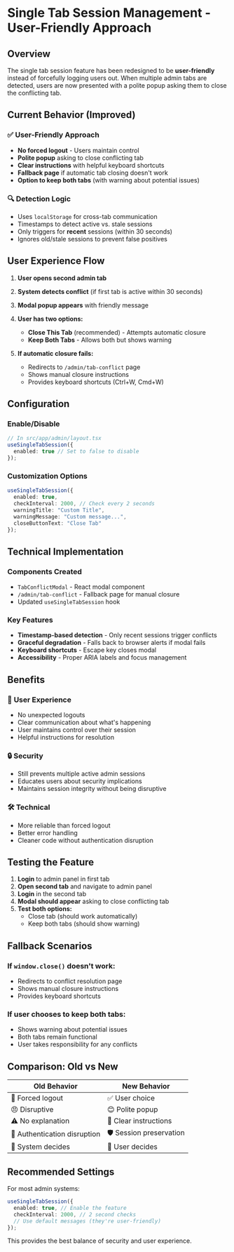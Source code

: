 # Single Tab Session Management - User-Friendly Approach

## Overview

The single tab session feature has been redesigned to be **user-friendly** instead of forcefully logging users out. When multiple admin tabs are detected, users are now presented with a polite popup asking them to close the conflicting tab.

## Current Behavior (Improved)

### ✅ **User-Friendly Approach**
- **No forced logout** - Users maintain control
- **Polite popup** asking to close conflicting tab
- **Clear instructions** with helpful keyboard shortcuts
- **Fallback page** if automatic tab closing doesn't work
- **Option to keep both tabs** (with warning about potential issues)

### 🔍 **Detection Logic**
- Uses `localStorage` for cross-tab communication
- Timestamps to detect active vs. stale sessions
- Only triggers for **recent** sessions (within 30 seconds)
- Ignores old/stale sessions to prevent false positives

## User Experience Flow

1. **User opens second admin tab**
2. **System detects conflict** (if first tab is active within 30 seconds)
3. **Modal popup appears** with friendly message
4. **User has two options:**
   - **Close This Tab** (recommended) - Attempts automatic closure
   - **Keep Both Tabs** - Allows both but shows warning

5. **If automatic closure fails:**
   - Redirects to `/admin/tab-conflict` page
   - Shows manual closure instructions
   - Provides keyboard shortcuts (Ctrl+W, Cmd+W)

## Configuration

### Enable/Disable
```typescript
// In src/app/admin/layout.tsx
useSingleTabSession({ 
  enabled: true // Set to false to disable
});
```

### Customization Options
```typescript
useSingleTabSession({
  enabled: true,
  checkInterval: 2000, // Check every 2 seconds
  warningTitle: "Custom Title",
  warningMessage: "Custom message...",
  closeButtonText: "Close Tab"
});
```

## Technical Implementation

### Components Created
- `TabConflictModal` - React modal component
- `/admin/tab-conflict` - Fallback page for manual closure
- Updated `useSingleTabSession` hook

### Key Features
- **Timestamp-based detection** - Only recent sessions trigger conflicts
- **Graceful degradation** - Falls back to browser alerts if modal fails
- **Keyboard shortcuts** - Escape key closes modal
- **Accessibility** - Proper ARIA labels and focus management

## Benefits

### 🎯 **User Experience**
- No unexpected logouts
- Clear communication about what's happening
- User maintains control over their session
- Helpful instructions for resolution

### 🔒 **Security**
- Still prevents multiple active admin sessions
- Educates users about security implications
- Maintains session integrity without being disruptive

### 🛠️ **Technical**
- More reliable than forced logout
- Better error handling
- Cleaner code without authentication disruption

## Testing the Feature

1. **Login** to admin panel in first tab
2. **Open second tab** and navigate to admin panel
3. **Login** in the second tab
4. **Modal should appear** asking to close conflicting tab
5. **Test both options:**
   - Close tab (should work automatically)
   - Keep both tabs (should show warning)

## Fallback Scenarios

### If `window.close()` doesn't work:
- Redirects to conflict resolution page
- Shows manual closure instructions
- Provides keyboard shortcuts

### If user chooses to keep both tabs:
- Shows warning about potential issues
- Both tabs remain functional
- User takes responsibility for any conflicts

## Comparison: Old vs New

| **Old Behavior** | **New Behavior** |
|------------------|------------------|
| 🚫 Forced logout | ✅ User choice |
| 😠 Disruptive | 😊 Polite popup |
| ⚠️ No explanation | 📝 Clear instructions |
| 🔄 Authentication disruption | 🛡️ Session preservation |
| 🤖 System decides | 👤 User decides |

## Recommended Settings

For most admin systems:
```typescript
useSingleTabSession({
  enabled: true, // Enable the feature
  checkInterval: 2000, // 2 second checks
  // Use default messages (they're user-friendly)
});
```

This provides the best balance of security and user experience. 